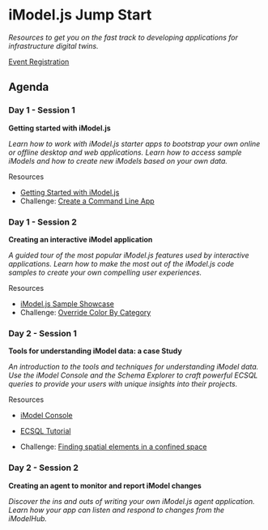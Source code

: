 # iModel.js Jump Start

*Resources to get you on the fast track to developing applications for infrastructure digital twins.*

[Event Registration](https://event.on24.com/wcc/r/2420553/611791C89EA3F242BDD030DE3F88812B/1140911)

## Agenda

### Day 1 - Session 1

**Getting started with iModel.js**

*Learn how to work with iModel.js starter apps to bootstrap your own online or offline desktop and web applications.  Learn how to access sample iModels and how to create new iModels based on your own data.*

Resources

- [Getting Started with iModel.js](https://www.imodeljs.org/getting-started/)
- Challenge: [Create a Command Line App](challenge-commandline-app)

### Day 1 - Session 2

**Creating an interactive iModel application**

*A guided tour of the most popular iModel.js features used by interactive applications.  Learn how to make the most out of the iModel.js code samples to create your own compelling user experiences.*

Resources
- [iModel.js Sample Showcase](https://www.imodeljs.org/sample-showcase/)
- Challenge: [Override Color By Category](challenge-color-by-category.md) 

### Day 2 - Session 1

**Tools for understanding iModel data: a case Study**

*An introduction to the tools and techniques for understanding iModel data.  Use the iModel Console and the Schema Explorer to craft powerful ECSQL queries to provide your users with unique insights into their projects.*

Resources

- [iModel Console](https://imodelconsole.bentley.com/)
- [ECSQL Tutorial](https://www.imodeljs.org/learning/ecsqltutorial/)

- Challenge: [Finding spatial elements in a confined space](challenge-imodel-console.md)

### Day 2 - Session 2

**Creating an agent to monitor and report iModel changes**

*Discover the ins and outs of writing your own iModel.js agent application.  Learn how your app can listen and respond to changes from the iModelHub.*

